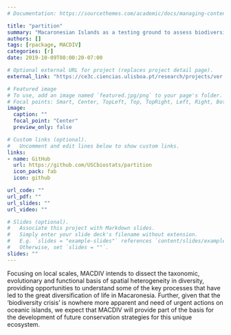 ```yaml
---
# Documentation: https://sourcethemes.com/academic/docs/managing-content/

title: "partition"
summary: "Macaronesian Islands as a testing ground to assess biodiversity drivers at multiple scales"
authors: []
tags: [rpackage, MACDIV]
categories: [r]
date: 2019-10-09T08:00:20-07:00

# Optional external URL for project (replaces project detail page).
external_link: "https://ce3c.ciencias.ulisboa.pt/research/projects/ver.php?id=61/"

# Featured image
# To use, add an image named `featured.jpg/png` to your page's folder.
# Focal points: Smart, Center, TopLeft, Top, TopRight, Left, Right, BottomLeft, Bottom, BottomRight.
image:
  caption: ""
  focal_point: "Center"
  preview_only: false

# Custom links (optional).
#   Uncomment and edit lines below to show custom links.
links:
- name: GitHub
  url: https://github.com/USCbiostats/partition
  icon_pack: fab
  icon: github

url_code: ""
url_pdf: ""
url_slides: ""
url_video: ""

# Slides (optional).
#   Associate this project with Markdown slides.
#   Simply enter your slide deck's filename without extension.
#   E.g. `slides = "example-slides"` references `content/slides/example-slides.md`.
#   Otherwise, set `slides = ""`.
slides: ""
---
```


Focusing on local scales, MACDIV intends to dissect the taxonomic, evolutionary and functional basis of spatial heterogeneity in diversity, providing opportunities to understand some of the key processes that have led to the great diversification of life in Macaronesia. Further, given that the ‘biodiversity crisis’ is nowhere more apparent and need of urgent actions on oceanic islands, we expect that MACDIV will provide part of the basis for the development of future conservation strategies for this unique ecosystem.
